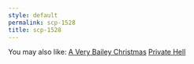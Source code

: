 ```yaml
---
style: default
permalink: scp-1528
title: scp-1528
---
```

You may also like:
[A Very Bailey Christmas](http://scp-wiki.net/a-very-bailey-christmas)
[Private Hell](http://scp-wiki.net/private-hell)